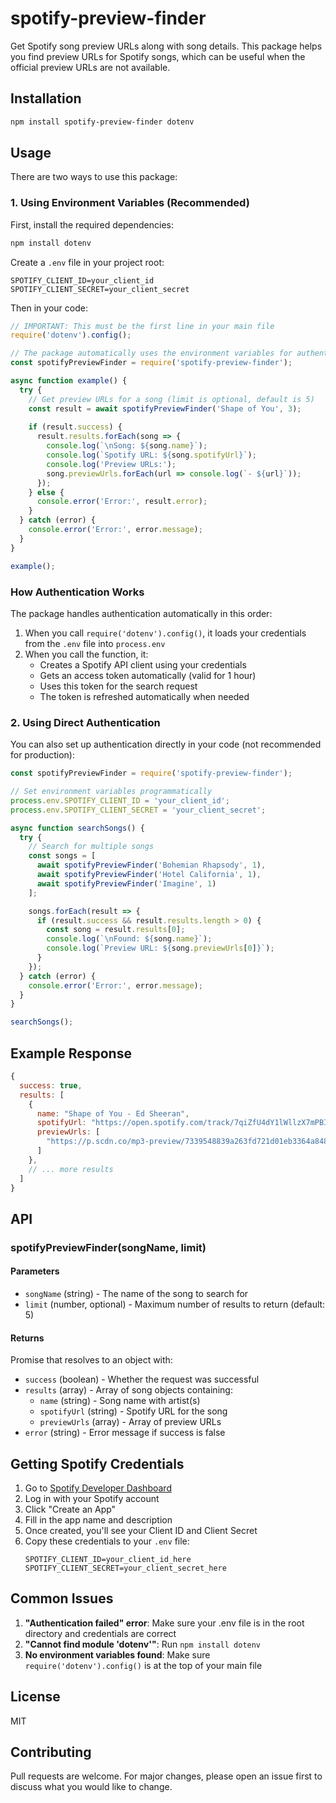 # spotify-preview-finder

Get Spotify song preview URLs along with song details. This package helps you find preview URLs for Spotify songs, which can be useful when the official preview URLs are not available.

## Installation

```bash
npm install spotify-preview-finder dotenv
```

## Usage

There are two ways to use this package:

### 1. Using Environment Variables (Recommended)

First, install the required dependencies:
```bash
npm install dotenv
```

Create a `.env` file in your project root:
```env
SPOTIFY_CLIENT_ID=your_client_id
SPOTIFY_CLIENT_SECRET=your_client_secret
```

Then in your code:
```javascript
// IMPORTANT: This must be the first line in your main file
require('dotenv').config();

// The package automatically uses the environment variables for authentication
const spotifyPreviewFinder = require('spotify-preview-finder');

async function example() {
  try {
    // Get preview URLs for a song (limit is optional, default is 5)
    const result = await spotifyPreviewFinder('Shape of You', 3);
    
    if (result.success) {
      result.results.forEach(song => {
        console.log(`\nSong: ${song.name}`);
        console.log(`Spotify URL: ${song.spotifyUrl}`);
        console.log('Preview URLs:');
        song.previewUrls.forEach(url => console.log(`- ${url}`));
      });
    } else {
      console.error('Error:', result.error);
    }
  } catch (error) {
    console.error('Error:', error.message);
  }
}

example();
```

### How Authentication Works

The package handles authentication automatically in this order:

1. When you call `require('dotenv').config()`, it loads your credentials from the `.env` file into `process.env`
2. When you call the function, it:
   - Creates a Spotify API client using your credentials
   - Gets an access token automatically (valid for 1 hour)
   - Uses this token for the search request
   - The token is refreshed automatically when needed

### 2. Using Direct Authentication

You can also set up authentication directly in your code (not recommended for production):

```javascript
const spotifyPreviewFinder = require('spotify-preview-finder');

// Set environment variables programmatically
process.env.SPOTIFY_CLIENT_ID = 'your_client_id';
process.env.SPOTIFY_CLIENT_SECRET = 'your_client_secret';

async function searchSongs() {
  try {
    // Search for multiple songs
    const songs = [
      await spotifyPreviewFinder('Bohemian Rhapsody', 1),
      await spotifyPreviewFinder('Hotel California', 1),
      await spotifyPreviewFinder('Imagine', 1)
    ];

    songs.forEach(result => {
      if (result.success && result.results.length > 0) {
        const song = result.results[0];
        console.log(`\nFound: ${song.name}`);
        console.log(`Preview URL: ${song.previewUrls[0]}`);
      }
    });
  } catch (error) {
    console.error('Error:', error.message);
  }
}

searchSongs();
```

## Example Response

```javascript
{
  success: true,
  results: [
    {
      name: "Shape of You - Ed Sheeran",
      spotifyUrl: "https://open.spotify.com/track/7qiZfU4dY1lWllzX7mPBI3",
      previewUrls: [
        "https://p.scdn.co/mp3-preview/7339548839a263fd721d01eb3364a848cad16fa7"
      ]
    },
    // ... more results
  ]
}
```

## API

### spotifyPreviewFinder(songName, limit)

#### Parameters

- `songName` (string) - The name of the song to search for
- `limit` (number, optional) - Maximum number of results to return (default: 5)

#### Returns

Promise that resolves to an object with:

- `success` (boolean) - Whether the request was successful
- `results` (array) - Array of song objects containing:
  - `name` (string) - Song name with artist(s)
  - `spotifyUrl` (string) - Spotify URL for the song
  - `previewUrls` (array) - Array of preview URLs
- `error` (string) - Error message if success is false

## Getting Spotify Credentials

1. Go to [Spotify Developer Dashboard](https://developer.spotify.com/dashboard)
2. Log in with your Spotify account
3. Click "Create an App"
4. Fill in the app name and description
5. Once created, you'll see your Client ID and Client Secret
6. Copy these credentials to your `.env` file:
   ```env
   SPOTIFY_CLIENT_ID=your_client_id_here
   SPOTIFY_CLIENT_SECRET=your_client_secret_here
   ```

## Common Issues

1. **"Authentication failed" error**: Make sure your .env file is in the root directory and credentials are correct
2. **"Cannot find module 'dotenv'"**: Run `npm install dotenv`
3. **No environment variables found**: Make sure `require('dotenv').config()` is at the top of your main file

## License

MIT

## Contributing

Pull requests are welcome. For major changes, please open an issue first to discuss what you would like to change. 